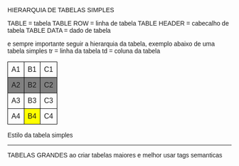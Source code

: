 HIERARQUIA DE TABELAS SIMPLES

TABLE = tabela
  TABLE ROW = linha de tabela
    TABLE HEADER = cabecalho de tabela
    TABLE DATA = dado de tabela

e sempre importante seguir a hierarquia da tabela, exemplo abaixo de uma tabela simples
tr = linha da tabela
td = coluna da tabela
<table>
        <tr> <!--Primeira linha-->
            <td>A1</td>
            <td>B1</td>
            <td>C1</td>
        </tr>
        <tr class="linha"> <!--Segunda linha-->
            <td>A2</td>
            <td>B2</td>
            <td>C2</td>
        </tr>
        <tr> <!--Terceira linha-->
            <td>A3</td>
            <td>B3</td>
            <td>C3</td>
        </tr>
        <tr> <!--Quarta linha-->
            <td>A4</td>
            <td class="dado">B4</td>
            <td>C4</td>
        </tr>
</table>


Estilo da tabela simples
<style>
        body {
            font-family: Arial, Helvetica, sans-serif;
        }

        table {
            width: 400px;
            border-collapse: collapse; /*isso serve pra deixar as linhas grudadas, pq por padrao elas vem com uma leve separacao*/
        }

        tr.linha {
            background-color: gray;
        }

        td {
            border: 1px solid black;
            padding: 8px;
            text-align: center; /*alinhamento horizontal*/
            vertical-align: middle; /*alinhamento horizontal*/
        }

        td.dado {
            background-color: yellow;
        }
</style>

__________________________________________________________________________________________
TABELAS GRANDES
ao criar tabelas maiores e melhor usar tags semanticas